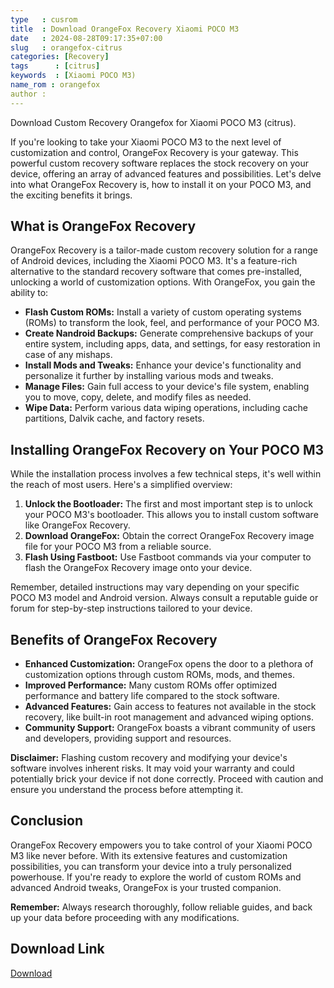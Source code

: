```yaml
---
type   : cusrom
title  : Download OrangeFox Recovery Xiaomi POCO M3
date   : 2024-08-28T09:17:35+07:00
slug   : orangefox-citrus
categories: [Recovery]
tags      : [citrus]
keywords  : [Xiaomi POCO M3)
name_rom : orangefox
author : 
---
```


Download Custom Recovery Orangefox for Xiaomi POCO M3 (citrus).

If you're looking to take your Xiaomi POCO M3 to the next level of customization and control, OrangeFox Recovery is your gateway. This powerful custom recovery software replaces the stock recovery on your device, offering an array of advanced features and possibilities. Let's delve into what OrangeFox Recovery is, how to install it on your POCO M3, and the exciting benefits it brings.

## What is OrangeFox Recovery

OrangeFox Recovery is a tailor-made custom recovery solution for a range of Android devices, including the Xiaomi POCO M3. It's a feature-rich alternative to the standard recovery software that comes pre-installed, unlocking a world of customization options. With OrangeFox, you gain the ability to:

* **Flash Custom ROMs:** Install a variety of custom operating systems (ROMs) to transform the look, feel, and performance of your POCO M3.
* **Create Nandroid Backups:** Generate comprehensive backups of your entire system, including apps, data, and settings, for easy restoration in case of any mishaps.
* **Install Mods and Tweaks:** Enhance your device's functionality and personalize it further by installing various mods and tweaks.
* **Manage Files:** Gain full access to your device's file system, enabling you to move, copy, delete, and modify files as needed.
* **Wipe Data:** Perform various data wiping operations, including cache partitions, Dalvik cache, and factory resets.

## Installing OrangeFox Recovery on Your POCO M3

While the installation process involves a few technical steps, it's well within the reach of most users. Here's a simplified overview:

1. **Unlock the Bootloader:** The first and most important step is to unlock your POCO M3's bootloader. This allows you to install custom software like OrangeFox Recovery.
2. **Download OrangeFox:** Obtain the correct OrangeFox Recovery image file for your POCO M3 from a reliable source.
3. **Flash Using Fastboot:** Use Fastboot commands via your computer to flash the OrangeFox Recovery image onto your device.

Remember, detailed instructions may vary depending on your specific POCO M3 model and Android version. Always consult a reputable guide or forum for step-by-step instructions tailored to your device.

## Benefits of OrangeFox Recovery

* **Enhanced Customization:** OrangeFox opens the door to a plethora of customization options through custom ROMs, mods, and themes.
* **Improved Performance:** Many custom ROMs offer optimized performance and battery life compared to the stock software.
* **Advanced Features:** Gain access to features not available in the stock recovery, like built-in root management and advanced wiping options.
* **Community Support:** OrangeFox boasts a vibrant community of users and developers, providing support and resources.

**Disclaimer:** Flashing custom recovery and modifying your device's software involves inherent risks. It may void your warranty and could potentially brick your device if not done correctly. Proceed with caution and ensure you understand the process before attempting it.

## Conclusion

OrangeFox Recovery empowers you to take control of your Xiaomi POCO M3 like never before. With its extensive features and customization possibilities, you can transform your device into a truly personalized powerhouse. If you're ready to explore the world of custom ROMs and advanced Android tweaks, OrangeFox is your trusted companion.

**Remember:** Always research thoroughly, follow reliable guides, and back up your data before proceeding with any modifications.


## Download Link
[Download](https://orangefox.download/device/citrus)


